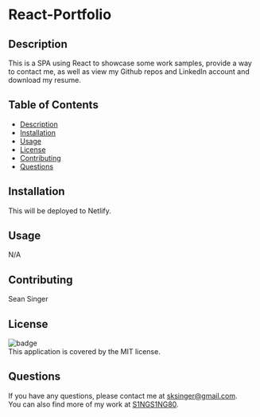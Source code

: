 # React-Portfolio

## Description
This is a SPA using React to showcase some work samples, provide a way to contact me, as well as view my Github repos and LinkedIn account and download my resume.

## Table of Contents
- [Description](#description)
- [Installation](#installation)
- [Usage](#usage)
- [License](#license)
- [Contributing](#contributing)
- [Questions](#questions)

## Installation
This will be deployed to Netlify.

## Usage
N/A

## Contributing
Sean Singer

## License
![badge](https://img.shields.io/badge/license-MIT-brightgreen)
<br />
This application is covered by the MIT license. 

## Questions
If you have any questions, please contact me at [sksinger@gmail.com](mailto:sksinger@gmail.com). <br />
 You can also find more of my work at [S1NGS1NG80](https://github.com/S1NGS1NG80).
